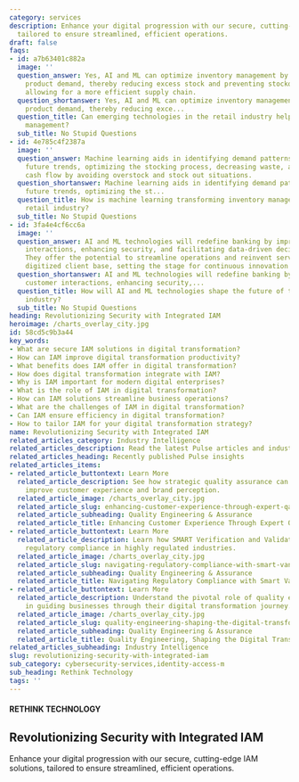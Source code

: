 ```yaml
---
category: services
description: Enhance your digital progression with our secure, cutting-edge IAM solutions,
  tailored to ensure streamlined, efficient operations.
draft: false
faqs:
- id: a7b63401c882a
  image: ''
  question_answer: Yes, AI and ML can optimize inventory management by predicting
    product demand, thereby reducing excess stock and preventing stockouts, ultimately
    allowing for a more efficient supply chain.
  question_shortanswer: Yes, AI and ML can optimize inventory management by predicting
    product demand, thereby reducing exce...
  question_title: Can emerging technologies in the retail industry help in inventory
    management?
  sub_title: No Stupid Questions
- id: 4e785c4f2387a
  image: ''
  question_answer: Machine learning aids in identifying demand patterns and predicting
    future trends, optimizing the stocking process, decreasing waste, and improving
    cash flow by avoiding overstock and stock out situations.
  question_shortanswer: Machine learning aids in identifying demand patterns and predicting
    future trends, optimizing the st...
  question_title: How is machine learning transforming inventory management in the
    retail industry?
  sub_title: No Stupid Questions
- id: 3fa4e4cf6cc6a
  image: ''
  question_answer: AI and ML technologies will redefine banking by improving customer
    interactions, enhancing security, and facilitating data-driven decision-making.
    They offer the potential to streamline operations and reinvent services for a
    digitized client base, setting the stage for continuous innovation in the sector.
  question_shortanswer: AI and ML technologies will redefine banking by improving
    customer interactions, enhancing security,...
  question_title: How will AI and ML technologies shape the future of the banking
    industry?
  sub_title: No Stupid Questions
heading: Revolutionizing Security with Integrated IAM
heroimage: /charts_overlay_city.jpg
id: 58cd5c9b3a44
key_words:
- What are secure IAM solutions in digital transformation?
- How can IAM improve digital transformation productivity?
- What benefits does IAM offer in digital transformation?
- How does digital transformation integrate with IAM?
- Why is IAM important for modern digital enterprises?
- What is the role of IAM in digital transformation?
- How can IAM solutions streamline business operations?
- What are the challenges of IAM in digital transformation?
- Can IAM ensure efficiency in digital transformation?
- How to tailor IAM for your digital transformation strategy?
name: Revolutionizing Security with Integrated IAM
related_articles_category: Industry Intelligence
related_articles_description: Read the latest Pulse articles and industry insights.
related_articles_heading: Recently published Pulse insights
related_articles_items:
- related_article_buttontext: Learn More
  related_article_description: See how strategic quality assurance can significantly
    improve customer experience and brand perception.
  related_article_image: /charts_overlay_city.jpg
  related_article_slug: enhancing-customer-experience-through-expert-qa
  related_article_subheading: Quality Engineering & Assurance
  related_article_title: Enhancing Customer Experience Through Expert QA
- related_article_buttontext: Learn More
  related_article_description: Learn how SMART Verification and Validation streamline
    regulatory compliance in highly regulated industries.
  related_article_image: /charts_overlay_city.jpg
  related_article_slug: navigating-regulatory-compliance-with-smart-vandv
  related_article_subheading: Quality Engineering & Assurance
  related_article_title: Navigating Regulatory Compliance with Smart VandV
- related_article_buttontext: Learn More
  related_article_description: Understand the pivotal role of quality engineering
    in guiding businesses through their digital transformation journey.
  related_article_image: /charts_overlay_city.jpg
  related_article_slug: quality-engineering-shaping-the-digital-transformation
  related_article_subheading: Quality Engineering & Assurance
  related_article_title: Quality Engineering, Shaping the Digital Transformation
related_articles_subheading: Industry Intelligence
slug: revolutionizing-security-with-integrated-iam
sub_category: cybersecurity-services,identity-access-m
sub_heading: Rethink Technology
tags: ''
---
```


#### RETHINK TECHNOLOGY
## Revolutionizing Security with Integrated IAM
Enhance your digital progression with our secure, cutting-edge IAM solutions, tailored to ensure streamlined, efficient operations.